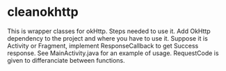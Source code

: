 # cleanokhttp
This is wrapper classes for okHttp.
Steps needed to use it.
Add OkHttp dependency to the project and where you have to use it. Suppose it is Activity or Fragment, implement ResponseCallback to get Success response.
See MainActivity.java for an example of usage.
RequestCode is given to differanciate between functions.
